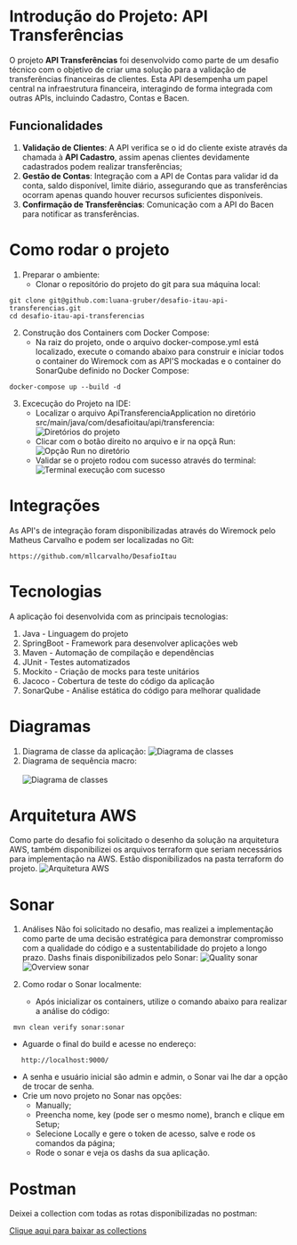 # Introdução do Projeto: API Transferências
O projeto **API Transferências** foi desenvolvido como parte de um desafio técnico com o objetivo de criar uma solução para a validação de transferências financeiras de clientes. Esta API desempenha um papel central na infraestrutura financeira, interagindo de forma integrada com outras APIs, incluindo Cadastro, Contas e Bacen.

## Funcionalidades

1. **Validação de Clientes**: A API verifica se o id do cliente existe através da chamada à **API Cadastro**, assim apenas clientes devidamente cadastrados podem realizar transferências;
2. **Gestão de Contas**:  Integração com a API de Contas para validar id da conta, saldo disponível, limite diário, assegurando que as transferências ocorram apenas quando houver recursos suficientes disponíveis.
3. **Confirmação de Transferências**: Comunicação com a API do Bacen para notificar as transferências.

# Como rodar o projeto
1. Preparar o ambiente:
    - Clonar o repositório do projeto do git para sua máquina local:

```
git clone git@github.com:luana-gruber/desafio-itau-api-transferencias.git
cd desafio-itau-api-transferencias
```

2. Construção dos Containers com Docker Compose:
    - Na raiz do projeto, onde o arquivo docker-compose.yml está localizado, execute o comando abaixo para construir e iniciar todos o container do Wiremock com as API'S mockadas e o container do SonarQube definido no Docker Compose:
```
docker-compose up --build -d
```
3. Excecução do Projeto na IDE:
   - Localizar o arquivo ApiTransferenciaApplication no diretório src/main/java/com/desafioitau/api/transferencia:
     ![Diretórios do projeto](./docs/images/pastas-projeto-incializacao.png)
   - Clicar com o botão direito no arquivo e ir na opçã Run:
     ![Opção Run no diretório](./docs/images/opcao-projeto-incializacao.png)
   - Validar se o projeto rodou com sucesso através do terminal:
     ![Terminal execução com sucesso](./docs/images/sucesso-projeto-incializacao.png)
   
# Integrações
As API's de integração foram disponibilizadas através do Wiremock pelo Matheus Carvalho e podem ser localizadas no Git:
```
https://github.com/mllcarvalho/DesafioItau
```

# Tecnologias
A aplicação foi desenvolvida com as principais tecnologias:
1. Java  - Linguagem do projeto 
2. SpringBoot - Framework para desenvolver aplicações web
3. Maven - Automação de compilação e dependências
4. JUnit - Testes automatizados
5. Mockito - Criação de mocks  para teste unitários
6. Jacoco - Cobertura de teste do código da aplicação
7. SonarQube - Análise estática do código para melhorar qualidade

# Diagramas
1. Diagrama de classe da aplicação:
   ![Diagrama de classes](./docs/images/diagramas-de-classe.png)
2. Diagrama de sequência macro: <br></br>
   ![Diagrama de classes](./docs/images/diagrama-sequencia-macro.png)

# Arquitetura AWS
Como parte do desafio foi solicitado o desenho da solução na arquitetura AWS, também disponibilizei os arquivos terraform que seriam necessários para implementação na AWS. Estão disponibilizados na pasta terraform do projeto.
![Arquitetura AWS](./docs/images/arquitetura-aws.png)

# Sonar 
1. Análises
Não foi solicitado no desafio, mas realizei a implementação como parte de uma decisão estratégica para demonstrar compromisso com a qualidade do código e a sustentabilidade do projeto a longo prazo.
Dashs finais disponibilizados pelo Sonar:
   ![Quality sonar](./docs/images/quality-sonar.png)
   ![Overview sonar](./docs/images/overview-sonar.png)

2. Como rodar o Sonar localmente:
   - Após inicializar os containers, utilize o comando abaixo para realizar a análise do código:
```
 mvn clean verify sonar:sonar
```
 - Aguarde o final do build e acesse no endereço:
```
   http://localhost:9000/
```
 - A senha e usuário inicial são admin e admin, o Sonar vai lhe dar a opção de trocar de senha.
 - Crie um novo projeto no Sonar nas opções:
   - Manually;
   - Preencha nome, key (pode ser o mesmo nome), branch e clique em Setup;
   - Selecione Locally e gere o token de acesso, salve e rode os comandos da página;
   - Rode o sonar e veja os dashs da sua aplicação.

# Postman
Deixei a collection com todas as rotas disponibilizadas no postman:

[Clique aqui para baixar as collections](./docs/postman/Transferencias.postman_collection.json)
